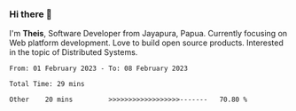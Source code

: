 ### Hi there 👋

I'm <b>Theis</b>, Software Developer from Jayapura, Papua. Currently focusing on Web platform development. Love to build open source products. Interested in the topic of Distributed Systems.



 
 <!--START_SECTION:waka-->

```text
From: 01 February 2023 - To: 08 February 2023

Total Time: 29 mins

Other    20 mins         >>>>>>>>>>>>>>>>>>-------   70.80 %
```

<!--END_SECTION:waka-->
